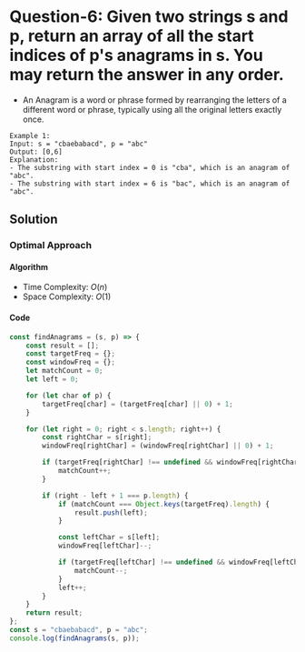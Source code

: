 # Question-6: Given two strings s and p, return an array of all the start indices of p's anagrams in s. You may return the answer in any order.


- An Anagram is a word or phrase formed by rearranging the letters of a different word or phrase, typically using all the original letters exactly once.


```
Example 1:
Input: s = "cbaebabacd", p = "abc"
Output: [0,6]
Explanation:
- The substring with start index = 0 is "cba", which is an anagram of "abc".
- The substring with start index = 6 is "bac", which is an anagram of "abc".
```


## Solution


### Optimal Approach


#### Algorithm


- Time Complexity: $O(n)$
- Space Complexity: $O(1)$


#### Code


```javascript
const findAnagrams = (s, p) => {
    const result = [];
    const targetFreq = {};
    const windowFreq = {};
    let matchCount = 0;
    let left = 0;

    for (let char of p) {
        targetFreq[char] = (targetFreq[char] || 0) + 1;
    }

    for (let right = 0; right < s.length; right++) {
        const rightChar = s[right];
        windowFreq[rightChar] = (windowFreq[rightChar] || 0) + 1;

        if (targetFreq[rightChar] !== undefined && windowFreq[rightChar] === targetFreq[rightChar]) {
            matchCount++;
        }

        if (right - left + 1 === p.length) {
            if (matchCount === Object.keys(targetFreq).length) {
                result.push(left);
            }

            const leftChar = s[left];
            windowFreq[leftChar]--;

            if (targetFreq[leftChar] !== undefined && windowFreq[leftChar] === targetFreq[leftChar] - 1) {
                matchCount--;
            }
            left++;
        }
    }
    return result;
};
const s = "cbaebabacd", p = "abc";
console.log(findAnagrams(s, p));
```